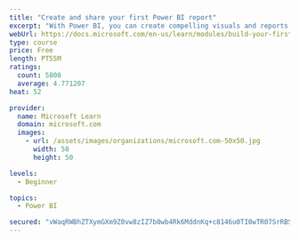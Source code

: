 ```yaml
---
title: "Create and share your first Power BI report"
excerpt: "With Power BI, you can create compelling visuals and reports. In this module, you learn how to use Power BI Desktop to connect to data, build visuals, and create a report that you can share with others in your organization. You then learn how to publish the report to the Power BI service, so that others can see your insights and benefit from your work."
webUrl: https://docs.microsoft.com/en-us/learn/modules/build-your-first-power-bi-report/
type: course
price: Free
length: PT55M
ratings:
  count: 5800
  average: 4.771207
heat: 52

provider:
  name: Microsoft Learn
  domain: microsoft.com
  images:
    - url: /assets/images/organizations/microsoft.com-50x50.jpg
      width: 50
      height: 50

levels:
  - Beginner

topics:
  - Power BI

secured: "vWaqRWBhZTXymGXm9Z0vw8zIZ7b0wb4Rk6MddnKq+c8146u0TI0wTR07SrRBSn7ZmDgUyGMHiebP81++D1KB2oSJ+cJoYleaUQAeNQ1wohDF1chDJok2yVFU1211/gDftw0YOFd5TxIsrxrkp7PB/BSVnMWWezFHHGEaynFddppYMbalP0IWAEZ1C8HfZCp7HDoxSZosBIEn9diq5hkRUmQTDwNmAMaYM21ue1pLxoqrIEQeNIm9OIxevLeSYGeuQnM8tBF8O8XdFHv8aXnoLbEj26pct1hyehoke8GG1sIS27Mbts2p/QcWgmRNTiqcDJoTzYhz9ydcMak94r14F6+ZpIHyhecm8OnUZu8Mo+HN4F1Vl1+1siD6vjnFXzabQcwuQ+eKVCt02MkRcBM+UtKPabmLtr7GLHai96ytMls=;y8dUOg8iD6tbAm2FS960sA=="
---
```



